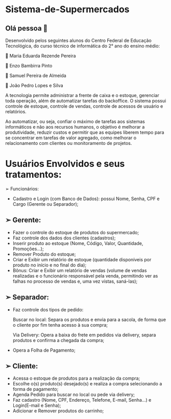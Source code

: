 # Sistema-de-Supermercados

## Olá pessoa 👋

Desenvolvido pelos seguintes alunos do Centro Federal de Educação Tecnológica, do curso técnico de informática do 2° ano do ensino médio:

<p>🌱 Maria Eduarda Rezende Pereira</p>
<p>🌱 Enzo Bambirra Pinto</p> 
<p>🌱 Samuel Pereira de Almeida</p>
<p>🌱 João Pedro Lopes e Silva</p>


A tecnologia permite administrar a frente de caixa e o estoque, gerenciar toda operação, além de automatizar tarefas do backoffice. O sistema possui controle de estoque, controle de vendas, controle de acessos de usuário e relatórios.

Ao automatizar, ou seja, confiar o máximo de tarefas aos sistemas informáticos e não aos recursos humanos, o objetivo é melhorar a produtividade, reduzir custos e permitir que as equipes liberem tempo para se concentrar em tarefas de valor agregado, como melhorar o relacionamento com clientes ou monitoramento de projetos. 

# Usuários Envolvidos e seus tratamentos:

➢ Funcionários: 
- Cadastro e Login (com Banco de Dados): possui Nome, Senha, CPF e Cargo (Gerente ou Separador); 

## ➢ Gerente: 
- Fazer o controle do estoque de produtos do supermercado; 
- Faz controle dos dados dos clientes (cadastros);
- Inserir produto ao estoque (Nome, Código, Valor, Quantidade, Promoções…); 
- Remover Produto do estoque;
- Criar e Exibir um relatório de estoque (quantidade disponíveis por produto no início e no final do dia); 
- Bônus: Criar e Exibir um relatório de vendas (volume de vendas realizadas e o funcionário responsável pela venda, permitindo ver as falhas no processo de vendas e, uma vez vistas, saná-las);

## ➢ Separador:
- Faz controle dos tipos de pedido:

  <p>Buscar no local: Separa os produtos e envia para a sacola, de forma que o cliente por fim tenha acesso à sua compra;</p>
  <p>Via Delivery: Opera a baixa do frete em pedidos via delivery, separa produtos e confirma a chegada da compra;</p>
- Opera a Folha de Pagamento;

## ➢ Cliente:
- Acessa o estoque de produtos para a realização da compra; 
- Escolhe o(s) produto(s) desejado(s) e realiza a compra selecionando a forma de pagamento; 
- Agenda Pedido para buscar no local ou pede via delivery; 
- Faz cadastro (Nome, CPF, Endereço, Telefone, E-mail, Senha…) e Login(E-mail e Senha); 
- Adicionar e Remover produtos do carrinho;
